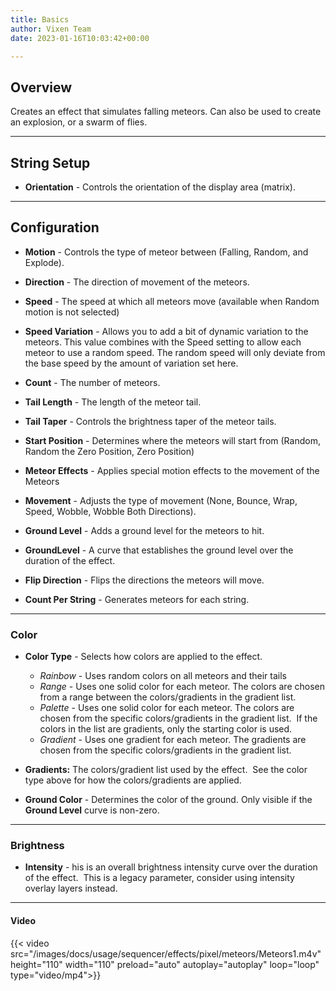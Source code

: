 ```yaml
---
title: Basics
author: Vixen Team
date: 2023-01-16T10:03:42+00:00

---
```


## Overview

Creates an effect that simulates falling meteors. Can also be used to create an explosion, or a swarm of flies.

---

## String Setup
  
  * **Orientation** - Controls the orientation of the display area (matrix).
---

## Configuration

* **Motion** - Controls the type of meteor between (Falling, Random, and Explode).

* **Direction** - The direction of movement of the meteors.

* **Speed** - The speed at which all meteors move (available when Random motion is not selected)

* **Speed Variation** -  Allows you to add a bit of dynamic variation to the meteors.  This value combines with the Speed setting to allow each meteor to use a random speed.  The random speed will only deviate from the base speed by the amount of variation set here.

* **Count** - The number of meteors.

* **Tail Length** - The length of the meteor tail.

* **Tail Taper** - Controls the brightness taper of the meteor tails.

* **Start Position** - Determines where the meteors will start from (Random, Random the Zero Position, Zero Position)

* **Meteor Effects** - Applies special motion effects to the movement of the Meteors

* **Movement** - Adjusts the type of movement (None, Bounce, Wrap, Speed, Wobble, Wobble Both Directions).

* **Ground Level** - Adds a ground level for the meteors to hit.

* **GroundLevel** - A curve that establishes the ground level over the duration of the effect.

* **Flip Direction** - Flips the directions the meteors will move. 

* **Count Per String** - Generates meteors for each string.

---

### Color

* **Color Type** - Selects how colors are applied to the effect.
	* _Rainbow_ - Uses random colors on all meteors and their tails  
	* _Range_ - Uses one solid color for each meteor. The colors are chosen from a range between the colors/gradients in the gradient list.  
	* _Palette_ - Uses one solid color for each meteor. The colors are chosen from the specific colors/gradients in the gradient list.  If the colors in the list are gradients, only the starting color is used.  
	* _Gradient_ - Uses one gradient for each meteor. The gradients are chosen from the specific colors/gradients in the gradient list.

* **Gradients:** The colors/gradient list used by the effect.  See the color type above for how the colors/gradients are applied.

* **Ground Color** - Determines the color of the ground.  Only visible if the **Ground Level** curve is non-zero.

---

### Brightness

* **Intensity** - his is an overall brightness intensity curve over the duration of the effect. 
                  This is a legacy parameter, consider using intensity overlay layers instead.

---


#### Video

{{< video src="/images/docs/usage/sequencer/effects/pixel/meteors/Meteors1.m4v" height="110" width="110" preload="auto" autoplay="autoplay" loop="loop" type="video/mp4">}}
